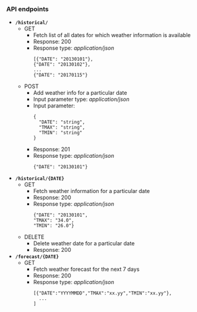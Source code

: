 ### API endpoints
- __```/historical/```__
  - GET
    - Fetch list of all dates for which weather information is available
    - Response: 200
    - Response type: *application/json*
      ```
      [{"DATE": "20130101"},
      {"DATE": "20130102"},
      ...
      {"DATE": "20170115"}
      ```
  - POST
    - Add weather info for a particular date
    - Input parameter type: *application/json*
    - Input parameter:
      ```
      {
        "DATE": "string",
        "TMAX": "string",
        "TMIN": "string"
      }
      ```
    - Response: 201
    - Response type: *application/json*
      ```
      {"DATE": "20130101"}
      ```
- __```/historical/{DATE}```__
  - GET
    - Fetch weather information for a particular date
    - Response: 200
    - Response type: *application/json*
      ```
      {"DATE": "20130101",
      "TMAX": "34.0",
      "TMIN": "26.0"}
      ```
  - DELETE
    - Delete weather date for a particular date
    - Response: 200
- __```/forecast/{DATE}```__
  - GET
    - Fetch weather forecast for the next 7 days
    - Response: 200
    - Response type: *application/json*
      ```
      [{"DATE":"YYYYMMDD","TMAX":"xx.yy","TMIN":"xx.yy"},
        ...
      ]
      ```
